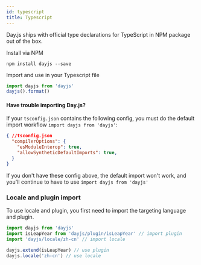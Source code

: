 ```yaml
---
id: typescript
title: Typescript
---
```

Day.js ships with official type declarations for TypeScript in NPM package out of the box.

Install via NPM
```console
npm install dayjs --save
```
Import and use in your Typescript file
```js
import dayjs from 'dayjs'
dayjs().format()
```

#### Have trouble importing Day.js?

If your `tsconfig.json` contains the following config, you must do the default import workflow `import dayjs from 'dayjs'`:

```json
{ //tsconfig.json
  "compilerOptions": {
    "esModuleInterop": true,
    "allowSyntheticDefaultImports": true,
  }
}
```
If you don't have these config above, the default import won't work, and you'll continue to have to use `import dayjs from 'dayjs'`

### Locale and plugin import

To use locale and plugin, you first need to import the targeting language and plugin.

```js
import dayjs from 'dayjs'
import isLeapYear from 'dayjs/plugin/isLeapYear' // import plugin
import 'dayjs/locale/zh-cn' // import locale

dayjs.extend(isLeapYear) // use plugin
dayjs.locale('zh-cn') // use locale
```
